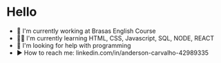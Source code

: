 # Hello

- 🔭 I'm currently working at Brasas English Course
- 👨‍💻 I'm currently learning HTML, CSS, Javascript, SQL, NODE, REACT
- 💬 I'm looking for help with programming
- ▶️ How to reach me: linkedin.com/in/anderson-carvalho-42989335




